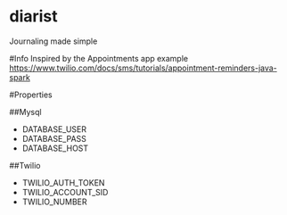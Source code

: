 # diarist
Journaling made simple

#Info
Inspired by the Appointments app example
https://www.twilio.com/docs/sms/tutorials/appointment-reminders-java-spark

#Properties

##Mysql

* DATABASE_USER
* DATABASE_PASS
* DATABASE_HOST

##Twilio
* TWILIO_AUTH_TOKEN
* TWILIO_ACCOUNT_SID
* TWILIO_NUMBER